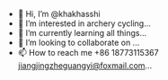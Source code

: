 - 👋 Hi, I’m @khakhasshi
- 👀 I’m interested in archery cycling...
- 🌱 I’m currently learning all things...
- 💞️ I’m looking to collaborate on ...
- 📫 How to reach me +86 18773115367 jiangjingzheguangyi@foxmail.com...

<!---
khakhasshi/khakhasshi is a ✨ special ✨ repository because its `README.md` (this file) appears on your GitHub profile.
You can click the Preview link to take a look at your changes.
--->
